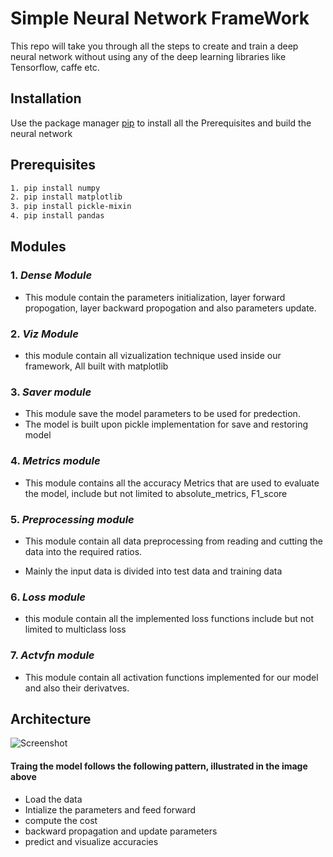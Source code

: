 # Simple Neural Network FrameWork 

This repo will take you through all the steps to create and train a deep neural network without using any of the deep learning libraries like Tensorflow, caffe etc.

## __Installation__ 
Use the package manager [pip](https://pip.pypa.io/en/stable/) to install all the Prerequisites and build the neural network 

## __Prerequisites__ 
```bash
1. pip install numpy  
2. pip install matplotlib 
3. pip install pickle-mixin
4. pip install pandas
```

## __Modules__ 

### 1.  _Dense Module_ 

* This module contain the parameters initialization, layer forward propogation, layer backward propogation and also parameters update.

### 2. _Viz Module_

* this module contain all vizualization technique used inside our framework, All built with matplotlib 

### 3. _Saver module_

* This module save the model parameters to be used for predection. 
* The model is built upon pickle implementation for save and restoring model 

### 4. _Metrics module_

* This module contains all the accuracy Metrics that are used to evaluate the model, include but not limited to absolute_metrics, F1_score

### 5. _Preprocessing module_

* This module contain all data preprocessing from reading and cutting the data into the required ratios. 

* Mainly the input data is divided into test data and training data

### 6. _Loss module_

* this module contain all the implemented loss functions include but not limited to multiclass loss 

### 7. _Actvfn module_

* This module contain all activation functions implemented for our model and also their derivatves. 

## __Architecture__ 

![Screenshot](NeuralNetwork_Arc.png)

#### Traing the model follows the following pattern, illustrated in the image above 
* Load the data
* Intialize the parameters and feed forward 
* compute the cost 
* backward propagation and update parameters
* predict and visualize accuracies